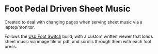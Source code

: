 # Foot Pedal Driven Sheet Music

Created to deal with changing pages when serving sheet music via a laptop/monitor.

Follows the [Usb Foot Switch](https://learn.adafruit.com/usb-foot-switch/overview) build, with a custom written viewer that loads sheet music via image file or pdf, and scrolls through them with each foot press.
